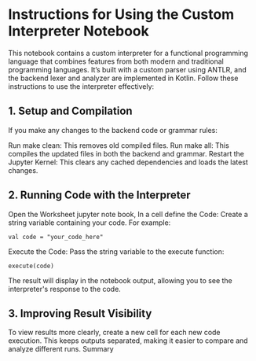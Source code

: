 
# Instructions for Using the Custom Interpreter Notebook
This notebook contains a custom interpreter for a functional programming language that combines features from both modern and traditional programming languages. It’s built with a custom parser using ANTLR, and the backend lexer and analyzer are implemented in Kotlin.
Follow these instructions to use the interpreter effectively:

## 1. Setup and Compilation
If you make any changes to the backend code or grammar rules:

Run make clean: This removes old compiled files.
Run make all: This compiles the updated files in both the backend and grammar.
Restart the Jupyter Kernel: This clears any cached dependencies and loads the latest changes.

## 2. Running Code with the Interpreter
Open the Worksheet jupyter note book, In a cell define the Code: Create a string variable containing your code. 
For example:
```
val code = "your_code_here"
```
Execute the Code: Pass the string variable to the execute function:
```
execute(code)
```
The result will display in the notebook output, allowing you to see the interpreter's response to the code.

## 3. Improving Result Visibility
To view results more clearly, create a new cell for each new code execution. This keeps outputs separated, making it easier to compare and analyze different runs.
Summary
